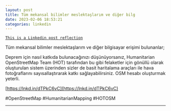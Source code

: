 ```yaml
---
layout: post
title: Tüm mekansal bilimler meslektaşlarım ve diğer bilg
date: 2023-02-06 18:53:21
categories: linkedin
---
```


[`This is a Linkedin post reflection`](https://www.linkedin.com/feed/update/urn:li:activity:7028435482988417025)

Tüm mekansal bilimler meslektaşlarım ve diğer bilgisayar erişimi bulunanlar;

Deprem için nasıl katkıda bulunacağınızı düşünüyorsanız, Humanitarian OpenStreetMap Team (HOT)  tarafından bu gibi felaketler için gönüllü olarak oluşturulan sistem üzerinden sizler de basit haritalama araçları ile hava fotoğraflarını sayısallaştırarak katkı sağlayabilirsiniz. OSM hesabı oluşturmak yeterli.

[https://lnkd.in/dTPkC6vC](https://lnkd.in/dTPkC6vC)

#OpenStreetMap #HumanitarianMapping #HOTOSM

<hr>
<div class="row mt-3">


</div>
